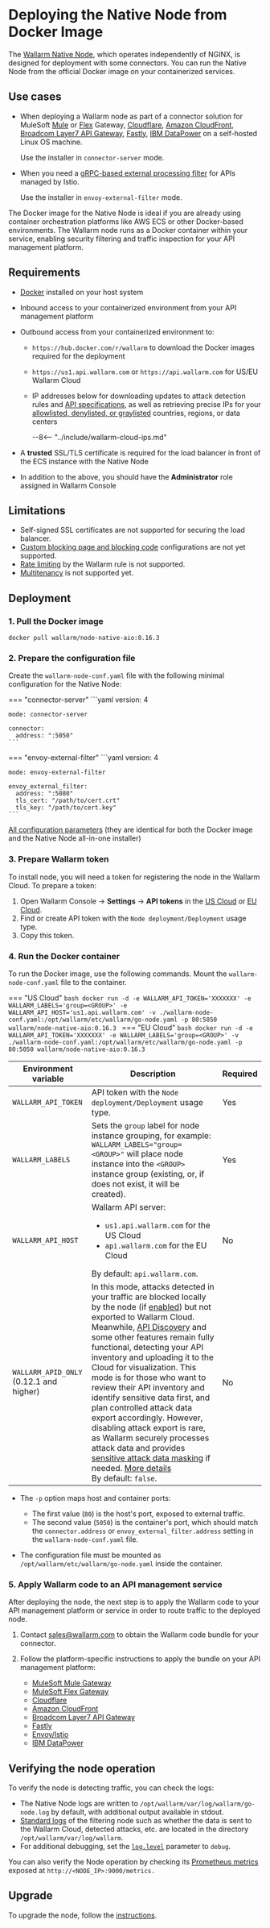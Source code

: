 [api-spec-enforcement-docs]:             ../../api-specification-enforcement/overview.md
[ip-list-docs]:                          ../../user-guides/ip-lists/overview.md
[ptrav-attack-docs]:                     ../../attacks-vulns-list.md#path-traversal
[attacks-in-ui-image]:                   ../../images/admin-guides/test-attacks-quickstart.png
[filtration-mode-docs]:                  ../../admin-en/configure-wallarm-mode.md
[se-connector-setup-img]:                ../../images/waf-installation/se-connector-setup.png
[ip-list-docs]:                          ../../user-guides/ip-lists/overview.md
[api-token]:                             ../../user-guides/settings/api-tokens.md
[api-spec-enforcement-docs]:             ../../api-specification-enforcement/overview.md
[self-hosted-connector-node-helm-conf]:  ../connectors/self-hosted-node-conf/helm-chart.md

# Deploying the Native Node from Docker Image

The [Wallarm Native Node](../nginx-native-node-internals.md), which operates independently of NGINX, is designed for deployment with some connectors. You can run the Native Node from the official Docker image on your containerized services.

## Use cases

* When deploying a Wallarm node as part of a connector solution for MuleSoft [Mule](../connectors/mulesoft.md) or [Flex](../connectors/mulesoft-flex.md) Gateway, [Cloudflare](../connectors/cloudflare.md), [Amazon CloudFront](../connectors/aws-lambda.md), [Broadcom Layer7 API Gateway](../connectors/layer7-api-gateway.md), [Fastly](../connectors/fastly.md), [IBM DataPower](../connectors/ibm-api-connect.md) on a self-hosted Linux OS machine.

    Use the installer in `connector-server` mode.
* When you need a [gRPC-based external processing filter](../connectors/istio.md) for APIs managed by Istio.
    
    Use the installer in `envoy-external-filter` mode.

The Docker image for the Native Node is ideal if you are already using container orchestration platforms like AWS ECS or other Docker-based environments. The Wallarm node runs as a Docker container within your service, enabling security filtering and traffic inspection for your API management platform.

## Requirements

* [Docker](https://docs.docker.com/engine/install/) installed on your host system
* Inbound access to your containerized environment from your API management platform
* Outbound access from your containerized environment to:

    * `https://hub.docker.com/r/wallarm` to download the Docker images required for the deployment
    * `https://us1.api.wallarm.com` or `https://api.wallarm.com` for US/EU Wallarm Cloud
    * IP addresses below for downloading updates to attack detection rules and [API specifications][api-spec-enforcement-docs], as well as retrieving precise IPs for your [allowlisted, denylisted, or graylisted][ip-list-docs] countries, regions, or data centers

        --8<-- "../include/wallarm-cloud-ips.md"
* A **trusted** SSL/TLS certificate is required for the load balancer in front of the ECS instance with the Native Node
* In addition to the above, you should have the **Administrator** role assigned in Wallarm Console

## Limitations

* Self-signed SSL certificates are not supported for securing the load balancer.
* [Custom blocking page and blocking code](../../admin-en/configuration-guides/configure-block-page-and-code.md) configurations are not yet supported.
* [Rate limiting](../../user-guides/rules/rate-limiting.md) by the Wallarm rule is not supported.
* [Multitenancy](../multi-tenant/overview.md) is not supported yet.

## Deployment

### 1. Pull the Docker image

```
docker pull wallarm/node-native-aio:0.16.3
```

### 2. Prepare the configuration file

Create the `wallarm-node-conf.yaml` file with the following minimal configuration for the Native Node:

=== "connector-server"
    ```yaml
    version: 4

    mode: connector-server

    connector:
      address: ":5050"
    ```
=== "envoy-external-filter"
    ```yaml
    version: 4

    mode: envoy-external-filter

    envoy_external_filter:
      address: ":5080"
      tls_cert: "/path/to/cert.crt"
      tls_key: "/path/to/cert.key"
    ```

[All configuration parameters](all-in-one-conf.md) (they are identical for both the Docker image and the Native Node all-in-one installer)

### 3. Prepare Wallarm token

To install node, you will need a token for registering the node in the Wallarm Cloud. To prepare a token:

1. Open Wallarm Console → **Settings** → **API tokens** in the [US Cloud](https://us1.my.wallarm.com/settings/api-tokens) or [EU Cloud](https://my.wallarm.com/settings/api-tokens).
1. Find or create API token with the `Node deployment/Deployment` usage type.
1. Copy this token.

### 4. Run the Docker container

To run the Docker image, use the following commands. Mount the `wallarm-node-conf.yaml` file to the container.

=== "US Cloud"
    ```bash
    docker run -d -e WALLARM_API_TOKEN='XXXXXXX' -e WALLARM_LABELS='group=<GROUP>' -e WALLARM_API_HOST='us1.api.wallarm.com' -v ./wallarm-node-conf.yaml:/opt/wallarm/etc/wallarm/go-node.yaml -p 80:5050 wallarm/node-native-aio:0.16.3
    ```
=== "EU Cloud"
    ```bash
    docker run -d -e WALLARM_API_TOKEN='XXXXXXX' -e WALLARM_LABELS='group=<GROUP>' -v ./wallarm-node-conf.yaml:/opt/wallarm/etc/wallarm/go-node.yaml -p 80:5050 wallarm/node-native-aio:0.16.3
    ```

Environment variable | Description| Required
--- | ---- | ----
`WALLARM_API_TOKEN` | API token with the `Node deployment/Deployment` usage type. | Yes
`WALLARM_LABELS` | Sets the `group` label for node instance grouping, for example:<br>`WALLARM_LABELS="group=<GROUP>"` will place node instance into the `<GROUP>` instance group (existing, or, if does not exist, it will be created). | Yes
`WALLARM_API_HOST` | Wallarm API server:<ul><li>`us1.api.wallarm.com` for the US Cloud</li><li>`api.wallarm.com` for the EU Cloud</li></ul>By default: `api.wallarm.com`. | No
`WALLARM_APID_ONLY` (0.12.1 and higher) | In this mode, attacks detected in your traffic are blocked locally by the node (if [enabled](../../admin-en/configure-wallarm-mode.md#available-filtration-modes)) but not exported to Wallarm Cloud. Meanwhile, [API Discovery](../../api-discovery/overview.md) and some other features remain fully functional, detecting your API inventory and uploading it to the Cloud for visualization. This mode is for those who want to review their API inventory and identify sensitive data first, and plan controlled attack data export accordingly. However, disabling attack export is rare, as Wallarm securely processes attack data and provides [sensitive attack data masking](../../user-guides/rules/sensitive-data-rule.md) if needed. [More details](../../installation/native-node/all-in-one.md#apid-only-mode)<br>By default: `false`. | No

* The `-p` option maps host and container ports:

    * The first value (`80`) is the host's port, exposed to external traffic.
    * The second value (`5050`) is the container's port, which should match the `connector.address` or `envoy_external_filter.address` setting in the `wallarm-node-conf.yaml` file.
* The configuration file must be mounted as `/opt/wallarm/etc/wallarm/go-node.yaml` inside the container.

### 5. Apply Wallarm code to an API management service

After deploying the node, the next step is to apply the Wallarm code to your API management platform or service in order to route traffic to the deployed node.

1. Contact sales@wallarm.com to obtain the Wallarm code bundle for your connector.
1. Follow the platform-specific instructions to apply the bundle on your API management platform:

    * [MuleSoft Mule Gateway](../connectors/mulesoft.md#2-obtain-and-upload-the-wallarm-policy-to-mulesoft-exchange)
    * [MuleSoft Flex Gateway](../connectors/mulesoft-flex.md#2-obtain-and-upload-the-wallarm-policy-to-mulesoft-exchange)
    * [Cloudflare](../connectors/cloudflare.md#2-obtain-and-deploy-the-wallarm-worker-code)
    * [Amazon CloudFront](../connectors/aws-lambda.md#2-obtain-and-deploy-the-wallarm-lambdaedge-functions)
    * [Broadcom Layer7 API Gateway](../connectors/layer7-api-gateway.md#2-add-the-nodes-ssltls-certificate-to-the-policy-manager)
    * [Fastly](../connectors/fastly.md#2-deploy-wallarm-code-on-fastly)
    * [Envoy/Istio](../connectors/istio.md)
    * [IBM DataPower](../connectors/ibm-api-connect.md)

## Verifying the node operation

To verify the node is detecting traffic, you can check the logs:

* The Native Node logs are written to `/opt/wallarm/var/log/wallarm/go-node.log` by default, with additional output available in stdout.
* [Standard logs](../../admin-en/configure-logging.md) of the filtering node such as whether the data is sent to the Wallarm Cloud, detected attacks, etc. are located in the directory `/opt/wallarm/var/log/wallarm`.
* For additional debugging, set the [`log.level`](all-in-one-conf.md#loglevel) parameter to `debug`.

You can also verify the Node operation by checking its [Prometheus metrics](../../admin-en/native-node-metrics.md) exposed at `http://<NODE_IP>:9000/metrics.`

## Upgrade

To upgrade the node, follow the [instructions](../../updating-migrating/native-node/docker-image.md).
